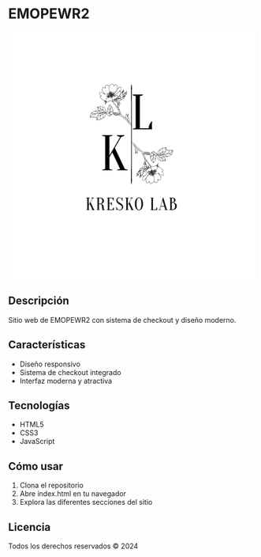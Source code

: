 # EMOPEWR2

![Logo](kresko.png)

## Descripción
Sitio web de EMOPEWR2 con sistema de checkout y diseño moderno.

## Características
- Diseño responsivo
- Sistema de checkout integrado
- Interfaz moderna y atractiva

## Tecnologías
- HTML5
- CSS3
- JavaScript

## Cómo usar
1. Clona el repositorio
2. Abre index.html en tu navegador
3. Explora las diferentes secciones del sitio

## Licencia
Todos los derechos reservados © 2024 